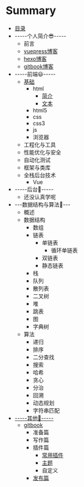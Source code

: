 # Summary

* [目录](README.md)
* -----个人简介😎-----
  * 前言 
  * [vuepress博客](https://stephon-xuan.github.io/vuepress.github.io/)
  * [hexo博客](https://stephon-xuan.github.io/Stephon.github.io/)
  * [gitbook博客](https://stephon-xuan.github.io/gitbook.github.io/)
* -----前端😃-----
  * [基础]()
    * html
      * [简介 ](mybook/part2/html/简介.md)
      * [文本](mybook\part2\html\文本.md)
    * html5
    * css
    * css3
    * js
    * 浏览器
  * 工程化与工具
  * 性能优化与安全
  * 自动化测试
  * 框架与类库
  * 全栈后台技术
    * Vue
* -----后台🙈-----
  * 还没认真学呢
* ---数据结构与算法🍭---
  * 概述
  * 数据结构
    * 数组
    * 链表
      * 单链表
        * 循环单链表
      * 双链表
      * 静态链表
    * 栈
    * 队列
    * 散列表
    * 二叉树
    * 堆
    * 跳表
    * 图
    * 字典树
  * 算法
    * 递归
    * 排序
    * 二分查找
    * 搜索
    * 哈希
    * 贪心
    * 分治
    * 回溯
    * 动态规划
    * 字符串匹配
* [-----其他🐋-----]()
  * [gitbook  ]()
    * 准备篇
    * 写作篇
    * 插件篇
      * [常用插件]()
      * [主题]()
      * 自定义
    * [发布篇](mybook/part5/gitbook/发布页面.md)

